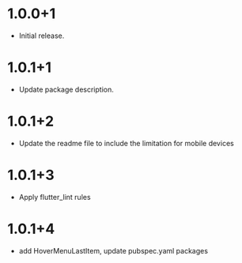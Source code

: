 # 1.0.0+1

* Initial release.

# 1.0.1+1
* Update package description.

# 1.0.1+2
* Update the readme file to include the limitation for mobile devices

# 1.0.1+3
* Apply flutter_lint rules

# 1.0.1+4
* add HoverMenuLastItem, update pubspec.yaml packages